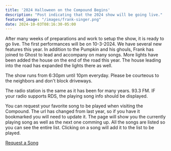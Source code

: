 ```yaml
---
title: '2024 Halloween on the Compound Begins'
description: "Post indicating that the 2024 show will be going live."
featured_image: "/images/frank-singer.png"
date: 2024-10-03T08:16:30-05:00
---
```


After many weeks of preparations and work to setup the show, it is ready to go live. The first performances will be on 10-3-2024. We have several new features this year. In addition to the Pumpkin and his ghouls, Frank has joined to Ghost to lead and accompany on many songs. More lights have been added the house on the end of the road this year. The house leading into the road has expanded the lights there as well.

The show runs from 6:30pm until 10pm everyday. Please be courteous to the neighbors and don't block driveways.

The radio station is the same as it has been for many years. 93.3 FM. IF your radio supports RDS, the playing song info should be displayed.

You can request your favorite song to be played when visiting the Compound. The url has changed from last year, so if you have it bookmarked you will need to update it. The page will show you the currently playing song as well as the next one comming up. All the songs are listed so you can see the entire list. Clicking on a song will add it to the list to be played.

[Request a Song](https://lightshow.onthecompound.org)
